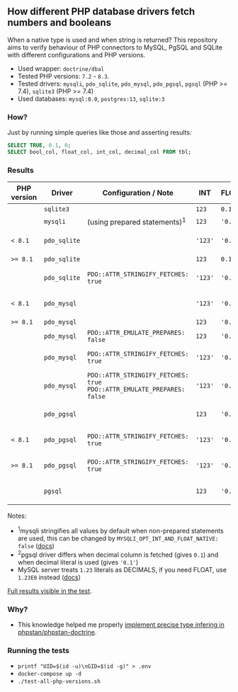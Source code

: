 ## How different PHP database drivers fetch numbers and booleans

When a native type is used and when string is returned? This repository aims to verify behaviour of PHP connectors to MySQL, PgSQL and SQLite with different configurations and PHP versions.

- Used wrapper: `doctrine/dbal`
- Tested PHP versions: `7.2` - `8.3`.
- Tested drivers: `mysqli`, `pdo_sqlite`, `pdo_mysql`, `pdo_pgsql`, `pgsql` (PHP >= 7.4), `sqlite3` (PHP >= 7.4)
- Used databases: `mysql:8.0`, `postgres:13`, `sqlite:3`

### How?
Just by running simple queries like those and asserting results:

```sql
SELECT TRUE, 0.1, 0;
SELECT bool_col, float_col, int_col, decimal_col FROM tbl;
```


### Results

| PHP version | Driver       | Configuration / Note                                                          | INT     | FLOAT   | DECIMAL            | BOOL              |
|-------------|--------------|-------------------------------------------------------------------------------|---------|---------|--------------------|-------------------|
|             | `sqlite3`    |                                                                               | `123`   | `0.1`   | `0.1`              | `1` or `0`        |
|             | `mysqli`     | (using prepared statements)<sup>1</sup>                                       | `123`   | `'0.1'` | `0.1`              | `1` or `0`        |
| `< 8.1`     | `pdo_sqlite` |                                                                               | `'123'` | `'0.1'` | `'0.1'`            | `'1'` or `'0'`    |
| `>= 8.1`    | `pdo_sqlite` |                                                                               | `123`   | `0.1`   | `0.1`              | `1` or `0`        |
|             | `pdo_sqlite` | `PDO::ATTR_STRINGIFY_FETCHES: true`                                           | `'123'` | `'0.1'` | `'0.1'`            | `'1'` or `'0'`    |
| `< 8.1`     | `pdo_mysql`  |                                                                               | `'123'` | `'0.1'` | `'0.1'`            | `'1'` or `'0'`    |
| `>= 8.1`    | `pdo_mysql`  |                                                                               | `123`   | `'0.1'` | `0.1`              | `1` or `0`        |
|             | `pdo_mysql`  | `PDO::ATTR_EMULATE_PREPARES: false`                                           | `123`   | `'0.1'` | `0.1`              | `1` or `0`        |
|             | `pdo_mysql`  | `PDO::ATTR_STRINGIFY_FETCHES: true`                                           | `'123'` | `'0.1'` | `'0.1'`            | `'1'` or `'0'`    |
|             | `pdo_mysql`  | `PDO::ATTR_STRINGIFY_FETCHES: true` <br/> `PDO::ATTR_EMULATE_PREPARES: false` | `'123'` | `'0.1'` | `'0.1'`            | `'1'` or `'0'`    |
|             | `pdo_pgsql`  |                                                                               | `123`   | `'0.1'` | `'0.1'`            | `true` or `false` |
| `< 8.1`     | `pdo_pgsql`  | `PDO::ATTR_STRINGIFY_FETCHES: true`                                           | `'123'` | `'0.1'` | `'0.1'`            | `true` or `false` |
| `>= 8.1`    | `pdo_pgsql`  | `PDO::ATTR_STRINGIFY_FETCHES: true`                                           | `'123'` | `'0.1'` | `'0.1'`            | `'1'` or `'0'`    |
|             | `pgsql`      |                                                                               | `123`   | `'0.1'` | `0.1` <sup>2</sup> | `true` or `false` |

Notes:
- <sup>1</sup>mysqli stringifies all values by default when non-prepared statements are used, this can be changed by `MYSQLI_OPT_INT_AND_FLOAT_NATIVE: false` ([docs](https://www.php.net/manual/en/mysqli.quickstart.prepared-statements.php#example-4303))
- <sup>2</sup>pgsql driver differs when decimal column is fetched (gives `0.1`) and when decimal literal is used (gives `'0.1'`)
- MySQL server treats `1.23` literals as DECIMALS, if you need FLOAT, use `1.23E0` instead ([docs](https://dev.mysql.com/doc/refman/8.0/en/number-literals.html))

[Full results visible in the test](tests/PhpDatabaseDriverTest.php).

### Why?
- This knowledge helped me properly [implement precise type infering in phpstan/phpstan-doctrine](https://github.com/phpstan/phpstan-doctrine/pull/506).

### Running the tests
- `printf "UID=$(id -u)\nGID=$(id -g)" > .env`
- `docker-compose up -d`
- `./test-all-php-versions.sh`

